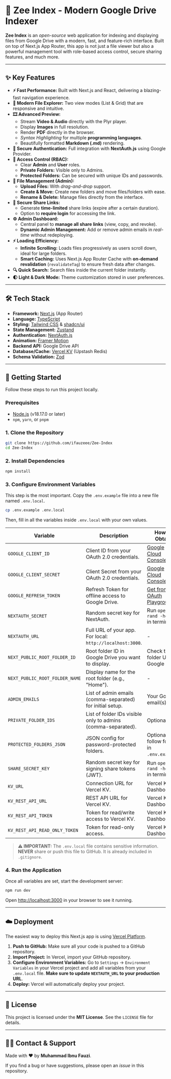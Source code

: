# 🚀 Zee Index - Modern Google Drive Indexer

**Zee Index** is an *open-source* web application for indexing and displaying files from Google Drive with a modern, fast, and feature-rich interface. Built on top of Next.js App Router, this app is not just a file viewer but also a powerful management tool with role-based access control, secure sharing features, and much more.

---

## ✨ Key Features

- **⚡ Fast Performance:** Built with Next.js and React, delivering a blazing-fast navigation experience.
- **📂 Modern File Explorer:** Two view modes (List & Grid) that are responsive and intuitive.
- **🎞️ Advanced Preview:**
  - Stream **Video & Audio** directly with the Plyr player.
  - Display **Images** in full resolution.
  - Render **PDF** directly in the browser.
  - *Syntax Highlighting* for multiple **programming languages**.
  - Beautifully formatted **Markdown (.md)** rendering.
- **🔐 Secure Authentication:** Full integration with **NextAuth.js** using Google Provider.
- **👑 Access Control (RBAC):**
  - Clear **Admin** and **User** roles.
  - **Private Folders:** Visible only to Admins.
  - **Protected Folders:** Can be secured with unique IDs and passwords.
- **🚀 File Management (Admin):**
  - **Upload Files:** With *drag-and-drop* support.
  - **Create & Move:** Create new folders and move files/folders with ease.
  - **Rename & Delete:** Manage files directly from the interface.
- **🔗 Secure Share Links:**
  - Generate **time-limited** share links (expire after a certain duration).
  - Option to **require login** for accessing the link.
- **⚙️ Admin Dashboard:**
  - Central panel to **manage all share links** (view, copy, and revoke).
  - **Dynamic Admin Management:** Add or remove admin emails in *real-time* without redeploying.
- **⚡ Loading Efficiency:**
  - **Infinite Scrolling:** Loads files progressively as users scroll down, ideal for large folders.
  - **Smart Caching:** Uses Next.js App Router Cache with **on-demand revalidation** (`revalidateTag`) to ensure fresh data after changes.
- **🔍 Quick Search:** Search files inside the current folder instantly.
- **🌓 Light & Dark Mode:** Theme customization stored in user preferences.

---

## 🛠️ Tech Stack

- **Framework:** [Next.js](https://nextjs.org/) (App Router)
- **Language:** [TypeScript](https://www.typescriptlang.org/)
- **Styling:** [Tailwind CSS](https://tailwindcss.com/) & [shadcn/ui](https://ui.shadcn.com/)
- **State Management:** [Zustand](https://zustand-demo.pmnd.rs/)
- **Authentication:** [NextAuth.js](https://next-auth.js.org/)
- **Animation:** [Framer Motion](https://www.framer.com/motion/)
- **Backend API:** Google Drive API
- **Database/Cache:** [Vercel KV](https://vercel.com/storage/kv) (Upstash Redis)
- **Schema Validation:** [Zod](https://zod.dev/)

---

## 🚀 Getting Started

Follow these steps to run this project locally.

### Prerequisites

- [Node.js](https://nodejs.org/en/) (v18.17.0 or later)
- `npm`, `yarn`, or `pnpm`

### 1. Clone the Repository

```bash
git clone https://github.com/ifauzeee/Zee-Index
cd Zee-Index
````

### 2. Install Dependencies

```bash
npm install
```

### 3. Configure Environment Variables

This step is the most important. Copy the `.env.example` file into a new file named `.env.local`.

```bash
cp .env.example .env.local
```

Then, fill in all the variables inside `.env.local` with your own values.

| Variable                       | Description                                                  | How to Obtain                                                               |
| ------------------------------ | ------------------------------------------------------------ | --------------------------------------------------------------------------- |
| `GOOGLE_CLIENT_ID`             | Client ID from your OAuth 2.0 credentials.                   | [Google Cloud Console](https://console.cloud.google.com/apis/credentials)   |
| `GOOGLE_CLIENT_SECRET`         | Client Secret from your OAuth 2.0 credentials.               | [Google Cloud Console](https://console.cloud.google.com/apis/credentials)   |
| `GOOGLE_REFRESH_TOKEN`         | Refresh Token for offline access to Google Drive.            | [Get from OAuth Playground](https://developers.google.com/oauthplayground/) |
| `NEXTAUTH_SECRET`              | Random secret key for NextAuth.                              | Run `openssl rand -hex 32` in terminal.                                     |
| `NEXTAUTH_URL`                 | Full URL of your app. For local: `http://localhost:3000`.    | -                                                                           |
| `NEXT_PUBLIC_ROOT_FOLDER_ID`   | Root folder ID in Google Drive you want to display.          | Check the folder URL in Google Drive.                                       |
| `NEXT_PUBLIC_ROOT_FOLDER_NAME` | Display name for the root folder (e.g., "Home").             | -                                                                           |
| `ADMIN_EMAILS`                 | List of admin emails (comma-separated) for initial setup.    | Your Google email(s).                                                       |
| `PRIVATE_FOLDER_IDS`           | List of folder IDs visible only to admins (comma-separated). | Optional.                                                                   |
| `PROTECTED_FOLDERS_JSON`       | JSON config for password-protected folders.                  | Optional, follow format in `.env.example`.                                  |
| `SHARE_SECRET_KEY`             | Random secret key for signing share tokens (JWT).            | Run `openssl rand -hex 32` in terminal.                                     |
| `KV_URL`                       | Connection URL for Vercel KV.                                | Vercel KV Dashboard.                                                        |
| `KV_REST_API_URL`              | REST API URL for Vercel KV.                                  | Vercel KV Dashboard.                                                        |
| `KV_REST_API_TOKEN`            | Token for read/write access to Vercel KV.                    | Vercel KV Dashboard.                                                        |
| `KV_REST_API_READ_ONLY_TOKEN`  | Token for read-only access.                                  | Vercel KV Dashboard.                                                        |

> **⚠️ IMPORTANT:** The `.env.local` file contains sensitive information. **NEVER** share or push this file to GitHub. It is already included in `.gitignore`.

### 4. Run the Application

Once all variables are set, start the development server:

```bash
npm run dev
```

Open [http://localhost:3000](http://localhost:3000) in your browser to see it running.

---

## ☁️ Deployment

The easiest way to deploy this Next.js app is using [Vercel Platform](https://vercel.com/new).

1. **Push to GitHub:** Make sure all your code is pushed to a GitHub repository.
2. **Import Project:** In Vercel, import your GitHub repository.
3. **Configure Environment Variables:** Go to `Settings` -> `Environment Variables` in your Vercel project and add all variables from your `.env.local` file. **Make sure to update `NEXTAUTH_URL` to your production URL**.
4. **Deploy:** Vercel will automatically deploy your project.

---

## 📜 License

This project is licensed under the **MIT License**. See the `LICENSE` file for details.

---

## 👨‍💻 Contact & Support

Made with ❤️ by **Muhammad Ibnu Fauzi**.

If you find a bug or have suggestions, please open an *issue* in this repository.